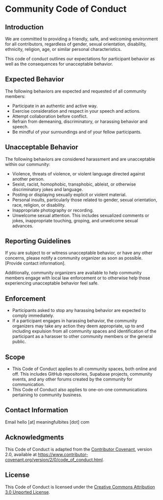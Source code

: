 # Community Code of Conduct

## Introduction

We are committed to providing a friendly, safe, and welcoming environment for all contributors, regardless of gender, sexual orientation, disability, ethnicity, religion, age, or similar personal characteristics.

This code of conduct outlines our expectations for participant behavior as well as the consequences for unacceptable behavior.

## Expected Behavior

The following behaviors are expected and requested of all community members:

- Participate in an authentic and active way.
- Exercise consideration and respect in your speech and actions.
- Attempt collaboration before conflict.
- Refrain from demeaning, discriminatory, or harassing behavior and speech.
- Be mindful of your surroundings and of your fellow participants.

## Unacceptable Behavior

The following behaviors are considered harassment and are unacceptable within our community:

- Violence, threats of violence, or violent language directed against another person.
- Sexist, racist, homophobic, transphobic, ableist, or otherwise discriminatory jokes and language.
- Posting or displaying sexually explicit or violent material.
- Personal insults, particularly those related to gender, sexual orientation, race, religion, or disability.
- Inappropriate photography or recording.
- Unwelcome sexual attention. This includes sexualized comments or jokes, inappropriate touching, groping, and unwelcome sexual advances.

## Reporting Guidelines

If you are subject to or witness unacceptable behavior, or have any other concerns, please notify a community organizer as soon as possible. [Provide contact information].

Additionally, community organizers are available to help community members engage with local law enforcement or to otherwise help those experiencing unacceptable behavior feel safe.

## Enforcement

- Participants asked to stop any harassing behavior are expected to comply immediately.
- If a participant engages in harassing behavior, the community organizers may take any action they deem appropriate, up to and including expulsion from all community spaces and identification of the participant as a harasser to other community members or the general public.

## Scope

- This Code of Conduct applies to all community spaces, both online and off. This includes GitHub repositories, Supabase projects, community events, and any other forums created by the community for communication. 
- This Code of Conduct also applies to one-on-one communications pertaining to community business.

## Contact Information

Email hello [at] meaningfulbites [dot] com

## Acknowledgments

This Code of Conduct is adapted from the [Contributor Covenant](https://www.contributor-covenant.org/), version 2.0, available at https://www.contributor-covenant.org/version/2/0/code_of_conduct.html.

## License

This Code of Conduct is licensed under the [Creative Commons Attribution 3.0 Unported License](https://creativecommons.org/licenses/by/3.0/).